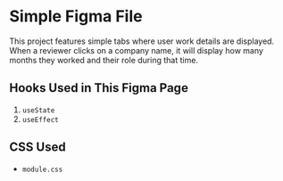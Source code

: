 # Simple Figma File

This project features simple tabs where user work details are displayed. When a reviewer clicks on a company name, it will display how many months they worked and their role during that time.

## Hooks Used in This Figma Page
1. `useState`
2. `useEffect`

## CSS Used
- `module.css`
